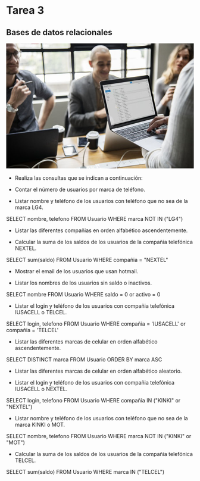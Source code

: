 # Tarea 3
## Bases de datos relacionales

<img src="img/is.jpg">

- Realiza las consultas que se indican a continuación:

- Contar el número de usuarios por marca de teléfono.

- Listar nombre y teléfono de los usuarios con teléfono que no sea de la marca LG4.

SELECT nombre, telefono FROM Usuario WHERE marca NOT IN  ("LG4")

- Listar las diferentes compañias en orden alfabético ascendentemente.


- Calcular la suma de los saldos de los usuarios de la compañia telefónica NEXTEL.

SELECT sum(saldo) FROM Usuario WHERE compañia = "NEXTEL"

- Mostrar el email de los usuarios que usan hotmail.

- Listar los nombres de los usuarios sin saldo o inactivos.

SELECT nombre FROM Usuario WHERE saldo = 0 or activo = 0

- Listar el login y teléfono de los usuarios con compañia telefónica IUSACELL o TELCEL.

SELECT login, telefono FROM Usuario WHERE compañia = 'IUSACELL' or compañia = 'TELCEL'

- Listar las diferentes marcas de celular en orden alfabético ascendentemente.

SELECT DISTINCT marca FROM Usuario ORDER BY marca ASC

- Listar las diferentes marcas de celular en orden alfabético aleatorio.

- Listar el login y teléfono de los usuarios con compañia telefónica IUSACELL o NEXTEL.

SELECT login, telefono FROM Usuario WHERE compañia IN ("KINKI" or "NEXTEL")

- Listar nombre y teléfono de los usuarios con teléfono que no sea de la marca KINKI o MOT.

SELECT nombre, telefono FROM Usuario WHERE marca NOT IN ("KINKI" or "MOT")

- Calcular la suma de los saldos de los usuarios de la compañia telefónica TELCEL.

SELECT sum(saldo) FROM Usuario WHERE marca IN ("TELCEL")
